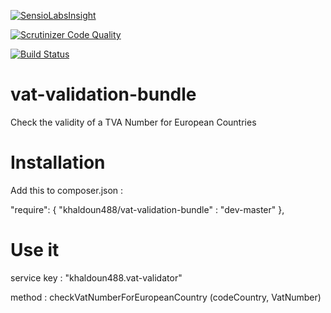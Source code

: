 
[![SensioLabsInsight](https://insight.sensiolabs.com/projects/8d723972-c983-4a18-acde-d6e7a0bb26b9/big.png)](https://insight.sensiolabs.com/projects/8d723972-c983-4a18-acde-d6e7a0bb26b9)

[![Scrutinizer Code Quality](https://scrutinizer-ci.com/g/Khaldoun488/vat-validation-bundle/badges/quality-score.png?b=master)](https://scrutinizer-ci.com/g/Khaldoun488/vat-validation-bundle/?branch=master)

[![Build Status](https://scrutinizer-ci.com/g/Khaldoun488/vat-validation-bundle/badges/build.png?b=master)](https://scrutinizer-ci.com/g/Khaldoun488/vat-validation-bundle/build-status/master)

# vat-validation-bundle
Check the validity of a TVA Number for European Countries

# Installation

Add this to composer.json :

"require": {
    "khaldoun488/vat-validation-bundle" : "dev-master"
},

# Use it

service key : "khaldoun488.vat-validator"

method  : checkVatNumberForEuropeanCountry (codeCountry, VatNumber)
